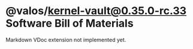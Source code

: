 # @valos/kernel-vault@0.35.0-rc.33 Software Bill of Materials

Markdown VDoc extension not implemented yet.
